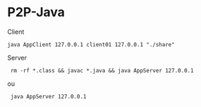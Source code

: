 # P2P-Java

Client 

```java AppClient 127.0.0.1 client01 127.0.0.1 "./share" ```

Server

```  rm -rf *.class && javac *.java && java AppServer 127.0.0.1 ```

ou

```  java AppServer 127.0.0.1 ```
